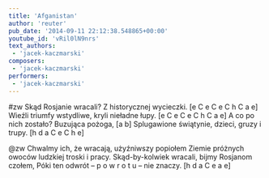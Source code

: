 ```yaml
---
title: 'Afganistan'
author: 'reuter'
pub_date: '2014-09-11 22:12:38.548865+00:00'
youtube_id: 'vRil0lN9nrs'
text_authors:
 - 'jacek-kaczmarski'
composers:
 - 'jacek-kaczmarski'
performers:
 - 'jacek-kaczmarski'
---
```


#zw
Skąd Rosjanie wracali? Z historycznej wycieczki. [e C e C e C h C a e]
Wieźli triumfy wstydliwe, kryli nieładne łupy. [e C e C e C h C a e]
A co po nich zostało? Buzująca pożoga, [a b]
Splugawione świątynie, dzieci, gruzy i trupy. [h d a C e C h e]

@zw
Chwalmy ich, że wracają, użyźniwszy popiołem
Ziemie próżnych owoców ludzkiej troski i pracy.
Skąd-by-kolwiek wracali, bijmy Rosjanom czołem,
Póki ten odwrót – p o w r o t u – nie znaczy. [h d a C e a e]